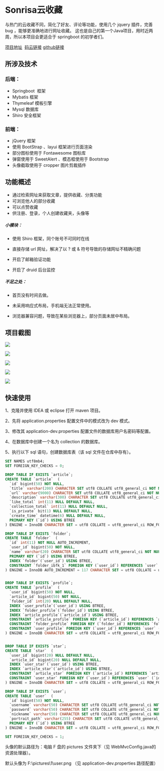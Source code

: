

# Sonrisa云收藏

与热门的云收藏不同，简化了好友、评论等功能，使用几个 jquery 插件，完善 bug ，能够更准确地进行网址收藏。 这也是自己的第一个Java项目，用时近两周，所以本项目会更适合于 springboot 的初学者们。



<a href="http://121.36.29.161/">项目地址</a> &nbsp;<a href="https://gitee.com/z920848348/collection">码云链接</a>&nbsp;<a href="https://github.com/920848348/collection/">github链接</a>

##  所涉及技术

### 后端：

- Springboot ​ 框架
- Mybatis  框架
- Thymeleaf  模板引擎
- Mysql  数据库
- Shiro  安全框架



### 前端：

- jQuery 框架
- 使用 BootStrap 、layui 框架进行页面渲染
- 部分图标使用于 Fontawesome 图标库
- 弹窗使用于 SweetAlert 、模态框使用于 Bootstrap
- 头像截取使用于 cropper 图片剪裁插件



## 功能概述

- 通过检索网址来获取文章，提供收藏、分类功能
- 可浏览他人的部分收藏
- 可以点赞收藏
- 供注册、登录，个人创建收藏夹，头像等

##### 小模块：

- 使用 Shiro 框架，同个账号不可同时在线

- 直接存储 url 网址，解决了以 ? 或 & 符号导致的存储网址不精确问题

- 开启了邮箱验证功能

- 开启了 druid 后台监控

  

##### 不足之处：

- 首页没有时间去做。

- 未采用响应式布局，手机端无法正常使用。

- 浏览器兼容问题，导致在某些浏览器上，部分页面未居中布局。

  

## 项目截图

![](http://sonrisa.cn/img/sonrisa云收藏/1.png)

![](http://sonrisa.cn/img/sonrisa云收藏/2.png)



![](http://sonrisa.cn/img/sonrisa云收藏/3.png)



![](http://sonrisa.cn/img/sonrisa云收藏/4.png)

![](http://sonrisa.cn/img/sonrisa云收藏/5.png)



## 快速使用

1、克隆并使用 IDEA 或 eclipse 打开 maven 项目。

2、先将 application.properties 配置文件中的模式改为 dev 模式。

3、修改其 application-dev.properties 配置文件的数据库用户名密码等配置。

4、在数据库中创建一个名为 collection 的数据库。

5、执行以下 sql 语句，创建数据库表（该 sql 文件在仓库中存有）。

```sql
SET NAMES utf8mb4;
SET FOREIGN_KEY_CHECKS = 0;

DROP TABLE IF EXISTS `article`;
CREATE TABLE `article`  (
  `id` bigint(50) NOT NULL,
  `title` varchar(200) CHARACTER SET utf8 COLLATE utf8_general_ci NOT NULL,
  `url` varchar(9000) CHARACTER SET utf8 COLLATE utf8_general_ci NOT NULL,
  `description` varchar(300) CHARACTER SET utf8 COLLATE utf8_general_ci NULL DEFAULT NULL,
  `like_total` int(11) NULL DEFAULT NULL,
  `collection_total` int(11) NULL DEFAULT NULL,
  `is_private` bit(1) NULL DEFAULT NULL,
  `create_time` datetime(6) NULL DEFAULT NULL,
  PRIMARY KEY (`id`) USING BTREE
) ENGINE = InnoDB CHARACTER SET = utf8 COLLATE = utf8_general_ci ROW_FORMAT = Dynamic;

DROP TABLE IF EXISTS `folder`;
CREATE TABLE `folder`  (
  `id` int(11) NOT NULL AUTO_INCREMENT,
  `user_id` bigint(50) NOT NULL,
  `name` varchar(20) CHARACTER SET utf8 COLLATE utf8_general_ci NOT NULL,
  PRIMARY KEY (`id`) USING BTREE,
  INDEX `folder`(`user_id`) USING BTREE,
  CONSTRAINT `folder_ibfk_1` FOREIGN KEY (`user_id`) REFERENCES `user` (`id`) ON DELETE RESTRICT ON UPDATE RESTRICT
) ENGINE = InnoDB AUTO_INCREMENT = 117 CHARACTER SET = utf8 COLLATE = utf8_general_ci ROW_FORMAT = Dynamic;


DROP TABLE IF EXISTS `profile`;
CREATE TABLE `profile`  (
  `user_id` bigint(50) NOT NULL,
  `article_id` bigint(50) NOT NULL,
  `folder_id` int(20) NULL DEFAULT NULL,
  INDEX `user_profile`(`user_id`) USING BTREE,
  INDEX `folder_profile`(`folder_id`) USING BTREE,
  INDEX `article_profile`(`article_id`) USING BTREE,
  CONSTRAINT `article_profile` FOREIGN KEY (`article_id`) REFERENCES `article` (`id`) ON DELETE RESTRICT ON UPDATE RESTRICT,
  CONSTRAINT `folder_profile` FOREIGN KEY (`folder_id`) REFERENCES `folder` (`id`) ON DELETE RESTRICT ON UPDATE RESTRICT,
  CONSTRAINT `user_profile` FOREIGN KEY (`user_id`) REFERENCES `user` (`id`) ON DELETE RESTRICT ON UPDATE RESTRICT
) ENGINE = InnoDB CHARACTER SET = utf8 COLLATE = utf8_general_ci ROW_FORMAT = Dynamic;


DROP TABLE IF EXISTS `star`;
CREATE TABLE `star`  (
  `user_id` bigint(20) NULL DEFAULT NULL,
  `article_id` bigint(20) NULL DEFAULT NULL,
  INDEX `user_star`(`user_id`) USING BTREE,
  INDEX `article_star`(`article_id`) USING BTREE,
  CONSTRAINT `article_star` FOREIGN KEY (`article_id`) REFERENCES `article` (`id`) ON DELETE RESTRICT ON UPDATE RESTRICT,
  CONSTRAINT `user_star` FOREIGN KEY (`user_id`) REFERENCES `user` (`id`) ON DELETE RESTRICT ON UPDATE RESTRICT
) ENGINE = InnoDB CHARACTER SET = utf8 COLLATE = utf8_general_ci ROW_FORMAT = Dynamic;

DROP TABLE IF EXISTS `user`;
CREATE TABLE `user`  (
  `id` bigint(50) NOT NULL,
  `username` varchar(50) CHARACTER SET utf8 COLLATE utf8_general_ci NOT NULL,
  `password` varchar(50) CHARACTER SET utf8 COLLATE utf8_general_ci NOT NULL,
  `nickname` varchar(50) CHARACTER SET utf8 COLLATE utf8_general_ci NULL DEFAULT NULL,
  `portrait_path` varchar(255) CHARACTER SET utf8 COLLATE utf8_general_ci NULL DEFAULT NULL,
  PRIMARY KEY (`id`) USING BTREE
) ENGINE = InnoDB CHARACTER SET = utf8 COLLATE = utf8_general_ci ROW_FORMAT = Dynamic;

SET FOREIGN_KEY_CHECKS = 1;

```



头像的默认路径为：电脑 F 盘的 pictures 文件夹下（见 WebMvcConfig.java的资源处理器）。

默认头像为 F:\pictures\1\user.png （见 application-dev.properties 路径配置）

